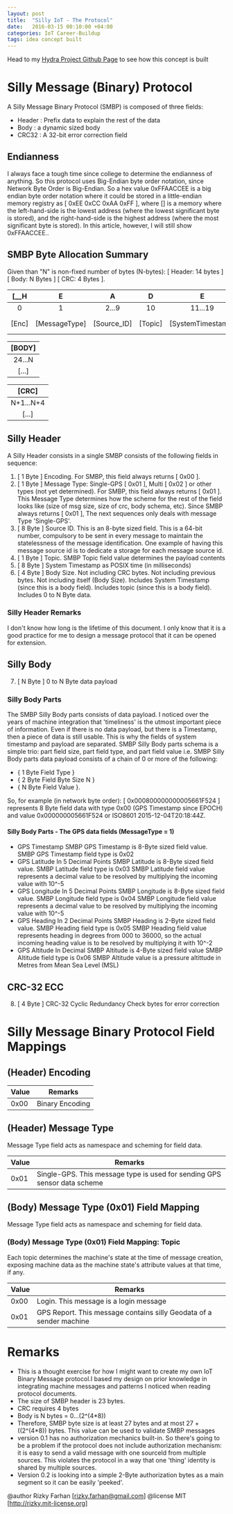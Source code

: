 ```yaml
---
layout: post
title:  "Silly IoT - The Protocol"
date:   2016-03-15 00:10:00 +04:00
categories: IoT Career-Buildup
tags: idea concept built
---
```


Head to my [Hydra Project Github Page](https://github.com/rizkylearns/project-hydra) to see how this concept is built

# Silly Message (Binary) Protocol

A Silly Message Binary Protocol (SMBP) is composed of three fields:
- Header : Prefix data to explain the rest of the data
- Body   : a dynamic sized body
- CRC32  : A 32-bit error correction field

## Endianness ##

I always face a tough time since college to determine the endianness of anything.
So this protocol uses Big-Endian byte order notation, since Network Byte Order 
is Big-Endian. 
So a hex value 0xFFAACCEE is a big endian byte order notation
where it could be stored in a little-endian memory registry as 
[ 0xEE 0xCC 0xAA 0xFF ], where [] is a memory where the left-hand-side is 
the lowest address (where the lowest significant byte is stored), and 
the right-hand-side is the highest address (where the most significant byte is 
stored). In this article, however, I will still show 0xFFAACCEE..

## SMBP Byte Allocation Summary ##
Given than "N" is non-fixed number of bytes (N-bytes):
[ Header: 14 bytes ] [ Body: N Bytes ] [ CRC: 4 Bytes ].

| [__H  | E             |  A          |  D      |    E             |       R__]       |
|:-----:|:-------------:|:-----------:|:-------:|:-----------------:|:---------------:|
|   0   |    1          |    2...9    |    10   |      11...19      |     20...23     |
| [Enc] | [MessageType] | [Source_ID] | [Topic] | [SystemTimestamp] | [Body_Size (N)] |

| [BODY] |
|:------:|
| 24...N |
| [...]  |

| [CRC]     |
|:---------:|
| N+1...N+4 |
|   [...]   |

## Silly Header ##

A Silly Header consists in a single SMBP consists of the following fields
in sequence:

1. [ 1 Byte ] Encoding. For SMBP, this field always returns [ 0x00 ].
2. [ 1 Byte ] Message Type: Single-GPS [ 0x01 ], Multi [ 0x02 ] or other types 
(not yet determined). For SMBP, this field always returns [ 0x01 ]. 
This Message Type determines how the scheme for the rest of the field looks 
like (size of msg size, size of crc, body schema, etc). 
Since SMBP always returns [ 0x01 ], The next sequences only deals with 
message Type 'Single-GPS'.
3. [ 8 Byte ] Source ID. This is an 8-byte sized field. This is a 64-bit number, compulsory to be sent in every message to maintain the statelessness of the message identification. One example of having this message source id is to dedicate a storage for each message source id.
4. [ 1 Byte ] Topic. SMBP Topic field value determines the payload contents
5. [ 8 Byte ] System Timestamp as POSIX time (in milliseconds)
6. [ 4 Byte ] Body Size. Not including CRC bytes. Not including previous bytes.
Not including itself (Body Size). Includes System Timestamp (since this is a body field). Includes topic (since this is a body field).
Includes 0 to N Byte data.

### Silly Header Remarks ###

I don't know how long is the lifetime of this document. I only know that it is 
a good practice for me to design a message protocol that it can be opened for 
extension.

## Silly Body ##

7. [ N Byte ] 0 to N Byte data payload

### Silly Body Parts ###

The SMBP Silly Body parts consists of data payload. I noticed over the years of machine integration that 
'timeliness' is the utmost important piece of information. Even if there is no 
data payload, but there is a Timestamp, then a piece of data is still usable.
This is why the fields of system timestamp and payload are separated.
SMBP Silly Body parts schema is a simple trio: part field size, part field type, 
and part field value i.e. SMBP Silly Body parts data payload consists of a chain 
of 0 or more of the following:
- { 1 Byte Field Type }
- { 2 Byte Field Byte Size N }
- { N Byte Field Value }.

So, for example (in network byte order): [ 0x000800000000005661F524 ] 
represents 8 Byte field data with type 0x00 (GPS Timestamp since EPOCH) 
and value 0x000000005661F524 or 
ISO8601 2015-12-04T20:18:44Z.

#### Silly Body Parts - The GPS data fields (MessageType = 1) ####
- GPS Timestamp
SMBP GPS Timestamp is 8-Byte sized field value.
SMBP GPS Timestamp field type is 0x02
- GPS Latitude In 5 Decimal Points
SMBP Latitude is 8-Byte sized field value.
SMBP Latitude field type is 0x03
SMBP Latitude field value represents a decimal value to be resolved by 
multiplying the incoming value with 10^-5
- GPS Longitude In 5 Decimal Points
SMBP Longitude is 8-Byte sized field value.
SMBP Longitude field type is 0x04
SMBP Longitude field value represents a decimal value to be resolved by 
multiplying the incoming value with 10^-5
- GPS Heading In 2 Decimal Points
SMBP Heading is 2-Byte sized field value.
SMBP Heading field type is 0x05
SMBP Heading field value represents heading in degrees from 000 to 36000, so 
the actual incoming heading value is to be resolved by multiplying it with 
10^-2
- GPS Altitude In Decimal SMBP Altitude is 4-Byte sized field value
SMBP Altitude field type is 0x06
SMBP Altitude value is a pressure altittude in Metres from Mean Sea Level (MSL)

## CRC-32 ECC ##

8. [ 4 Byte ] CRC-32 Cyclic Redundancy Check bytes for error correction

# Silly Message Binary Protocol Field Mappings
## (Header) Encoding ##

| Value | Remarks 		   | 
|-------|------------------|
| 0x00  |  Binary Encoding |

## (Header) Message Type ##
Message Type field acts as namespace and scheming for field data.

| Value |  Remarks 		  														    | 
|-------|---------------------------------------------------------------------------|
| 0x01  |  Single-GPS. This message type is used for sending GPS sensor data scheme |

## (Body) Message Type (0x01) Field Mapping ##
Message Type field acts as namespace and scheming for field data.

### (Body) Message Type (0x01) Field Mapping: Topic
Each topic determines the machine's state at the time of message creation, exposing machine data as the machine state's attribute values at that time, if any.

| Value |  Remarks 		                                   				          | 
|-------|-------------------------------------------------------------------------|
| 0x00  |  Login. This message is a login message           			          |
| 0x01  |  GPS Report. This message contains silly Geodata of a sender machine    |



# Remarks
- This is a thought exercise for how I might want to create my own IoT Binary
Message protocol.I based my design on prior knowledge in integrating machine 
messages and patterns I noticed when reading protocol documents. 
- The size of SMBP header is 23 bytes.
- CRC requires 4 bytes
- Body is N bytes = 0...(2^(4*8))
- Therefore, SMBP byte size is at least 27 bytes and at most 27 + ((2^(4*8)) bytes. This value can be used to validate SMBP messages
- version 0.1 has no authorization mechanics built-in. So there's going to be a problem if the protocol does not include authorization mechanism: it is easy to send a valid message with one sourceId from multiple sources. This violates the protocol in a way that one 'thing' identity is shared by multiple sources.
- Version 0.2 is looking into a simple 2-Byte authorization bytes as a main segment so it can be easily 'peeked'.

@author Rizky Farhan [rizky.farhan@gmail.com]
@license MIT [http://rizky.mit-license.org]
